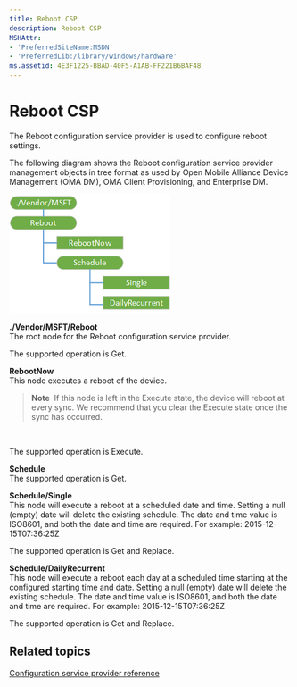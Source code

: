 ```yaml
---
title: Reboot CSP
description: Reboot CSP
MSHAttr:
- 'PreferredSiteName:MSDN'
- 'PreferredLib:/library/windows/hardware'
ms.assetid: 4E3F1225-BBAD-40F5-A1AB-FF221B6BAF48
---
```


# Reboot CSP


The Reboot configuration service provider is used to configure reboot settings.

The following diagram shows the Reboot configuration service provider management objects in tree format as used by Open Mobile Alliance Device Management (OMA DM), OMA Client Provisioning, and Enterprise DM.

![reboot](images/reboot-csp.png)

<a href="" id="--vendor-msft-reboot"></a>**./Vendor/MSFT/Reboot**  
The root node for the Reboot configuration service provider.

The supported operation is Get.

<a href="" id="rebootnow"></a>**RebootNow**  
This node executes a reboot of the device.

> **Note**  If this node is left in the Execute state, the device will reboot at every sync. We recommend that you clear the Execute state once the sync has occurred.

 

The supported operation is Execute.

<a href="" id="schedule"></a>**Schedule**  
The supported operation is Get.

<a href="" id="schedule-single"></a>**Schedule/Single**  
This node will execute a reboot at a scheduled date and time. Setting a null (empty) date will delete the existing schedule. The date and time value is ISO8601, and both the date and time are required. For example: 2015-12-15T07:36:25Z

The supported operation is Get and Replace.

<a href="" id="schedule-dailyrecurrent"></a>**Schedule/DailyRecurrent**  
This node will execute a reboot each day at a scheduled time starting at the configured starting time and date. Setting a null (empty) date will delete the existing schedule. The date and time value is ISO8601, and both the date and time are required. For example: 2015-12-15T07:36:25Z

The supported operation is Get and Replace.

## Related topics


[Configuration service provider reference](configuration-service-provider-reference.md)

 

 






